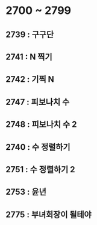 # 2700 ~ 2799


## 2739 : 구구단

## 2741 : N 찍기

## 2742 : 기찍 N

## 2747 : 피보나치 수

## 2748 : 피보나치 수 2

## 2740 : 수 정렬하기

## 2751 : 수 정렬하기 2

## 2753 : 윤년

## 2775 : 부녀회장이 될테야
